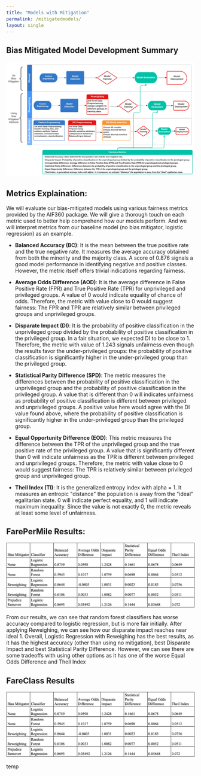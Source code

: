 ```yaml
---
title: "Models with Mitigation"
permalink: /mitigatedmodels/
layout: single
---
```



## Bias Mitigated Model Development Summary

<img src="../assets/Bias_mitigation.png">


## Metrics Explaination:

We will evaluate our bias-mitigated models using various fairness metrics provided by the AIF360 package. We will give a thorough touch on each metric used to better help comprehend how our models perform. And we will interpret metrics from our baseline model (no bias mitigator, logistic regression)  as an example.

* **Balanced Accuracy (BC)**: It is the mean between the true positive rate and the true negative rate. It measures the average accuracy obtained from both the minority and the majority class. A score of 0.876 signals a good model performance in identifying negative and positive classes. However, the metric itself offers trivial indications regarding fairness. 


* **Average Odds Difference (AOD)**: It is the average difference in False Positive Rate (FPR) and True Positive Rate (TPR) for unprivileged and privileged groups. A value of 0 would indicate equality of chance of odds. Therefore, the metric with value close to 0 would suggest fairness: The FPR and TPR are relatively similar between privileged groups and unprivileged groups. 


* **Disparate Impact (DI)**: It is the probability of positive classification in the unprivileged group divided by the probability of positive classification in the privileged group. In a fair situation, we expected DI to be close to 1. Therefore, the metric with value of 1.243 signals unfairness even though the results favor the under-privileged groups: the probability of positive classification is significantly higher in the under-privileged group than the privileged group.


* **Statistical Parity Difference (SPD)**: The metric measures the differences between the probability of positive classification in the unprivileged group and the probability of positive classification in the privileged group. A value that is different than 0 will indicates unfairness as probability of positive classification is different between privileged and unprivileged groups. A positive value here would agree with the DI value found above, where the probability of positive classification is significantly higher in the under-privileged group than the privileged group. 


* **Equal Opportunity Difference (EOD)**: This metric measures the difference between the TPR of the unprivileged group and the true positive rate of the privileged group. A value that is significantly different than 0 will indicate unfairness as the TPR is different between privileged and unprivileged groups. Therefore, the metric with value close to 0 would suggest fairness: The TPR is relatively similar between privileged group and unprivileged group. 


* **Theil Index (TI)**: It is the generalized entropy index with alpha = 1. It measures an entropic "distance" the population is away from the "ideal" egalitarian state. 0 will indicate perfect equality, and 1 will indicate maximum inequality. Since the value is not exactly 0, the metric reveals at least some level of unfairness. 

## FarePerMile Results:

<img src="../assets/images/FPM_Table_Results.png">

From our results, we can see that random forest classifiers has worse accuracy compared to logistic regression, but is more fair initially. After applying Reweighing, we can see how our disparate impact reaches near ideal 1. Overall, Logistic Regression with Reweighing has the best results, as it has the highest accuracy (other than using no mitigation), best Disparate Impact and best Statistical Parity Difference. However, we can see there are some tradeoffs with using other options as it has one of the worse Equal Odds Difference and Theil Index

## FareClass Results

<img src="../assets/images/FPM_Table_Results.png">

temp
